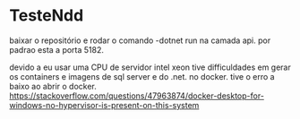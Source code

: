 # TesteNdd

baixar o repositório e rodar o comando -dotnet run na camada api.
por padrao esta a porta 5182.

devido a eu usar uma CPU de servidor intel xeon tive difficuldades em gerar os containers e imagens de sql server e do .net. no docker.
tive o erro a baixo ao abrir o docker.
https://stackoverflow.com/questions/47963874/docker-desktop-for-windows-no-hypervisor-is-present-on-this-system
